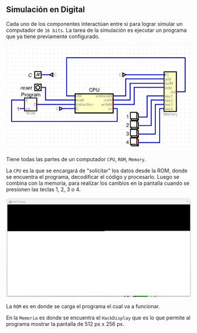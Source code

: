 ## Simulación en Digital

Cada uno de los componentes interactúan entre si para lograr simular un computador de `16 bits`. La tarea de la simulación es ejecutar un programa que ya tiene previamente configurado. 

![Circuito](images1/circuito.png)

Tiene todas las partes de un computador `CPU`, `ROM`, `Memory`.

La `CPU` es la que se encargará de "solicitar" los datos desde la ROM, donde se encuentra el programa, decodificar el código y procesarlo. Luego se combina con la memoria,  para realizar los cambios en la pantalla cuando se presionen las teclas 1, 2, 3 o 4. 

![Pantalla](images1/pantalla.png)

La `ROM` es en donde se carga el programa el cual va a funcionar. 

En la `Memoria` es donde se encuentra el `HackDisplay` que es lo que permite al programa mostrar la pantalla de 512 px x 256 px. 



